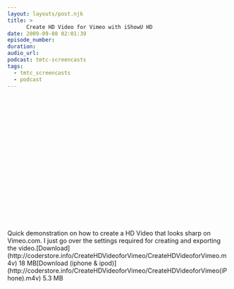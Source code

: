 ```yaml
---
layout: layouts/post.njk
title: >
      Create HD Video for Vimeo with iShowU HD
date: 2009-09-08 02:01:39
episode_number: 
duration: 
audio_url: 
podcast: tmtc-screencasts
tags: 
  - tmtc_screencasts
  - podcast
---
```


<object width="540" height="304"><param name="allowfullscreen" value="true">
<param name="allowscriptaccess" value="always">
<param name="movie" value="http://vimeo.com/moogaloop.swf?clip_id=6477683&amp;server=vimeo.com&amp;show_title=0&amp;show_byline=0&amp;show_portrait=0&amp;color=00ADEF&amp;fullscreen=1">
<embed src="http://vimeo.com/moogaloop.swf?clip_id=6477683&amp;server=vimeo.com&amp;show_title=0&amp;show_byline=0&amp;show_portrait=0&amp;color=00ADEF&amp;fullscreen=1" type="application/x-shockwave-flash" allowfullscreen="true" allowscriptaccess="always" width="540" height="304"></embed></object>Quick demonstration on how to create a HD Video that looks sharp on Vimeo.com. I just go over the settings required for creating and exporting the video.[Download](http://coderstore.info/CreateHDVideoforVimeo/CreateHDVideoforVimeo.m4v) 18 MB[Download (iphone & ipod)](http://coderstore.info/CreateHDVideoforVimeo/CreateHDVideoforVimeo(iPhone).m4v) 5.3 MB
